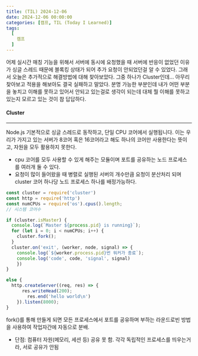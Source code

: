 ```yaml
---
title: (TIL) 2024-12-06
date: 2024-12-06 00:00:00
categories: [캠프, TIL (Today I Learned)]
tags:
  [
    캠프
  ]
---
```


어제 실시간 매칭 기능을 위해서 서버에 동시에 요청했을 때 서버에 반응이 없었던 이유가 싱글 스레드 때문에 블록킹 상태가 되어 추가 요청이 안되었던걸 알 수 있었다. 그래서 오늘은 추가적으로 해결방법에 대해 찾아보았다. 그중 하나가 Cluster인데... 아무리 찾아보고 적용을 해보아도 결국 실패하고 말았다. 분명 가능한 부분인데 내가 어떤 부분을 놓치고 이해를 못하고 있어서 안되고 있는걸로 생각이 되는데 대체 뭘 이해를 못하고 있는지 모르고 있는 것이 참 답답하다.

#### Cluster
---
Node.js 기본적으로 싱글 스레드로 동작하고, 단일 CPU 코어에서 실행됩니다. 이는 우리가 가지고 있는 서버가 8코어 혹은 16코어라고 해도 하나의 코어만 사용한다는 뜻이고, 자원을 모두 활용하지 못한다.  
  - cpu 코어를 모두 사용할 수 있게 해주는 모듈이며 포트를 공유하는 노드 프로세스를 여러개 둘 수 있다.
  - 요청이 많이 들어왔을 때 병렬로 실행된 서버의 개수만큼 요청이 분산처리 되며 cluster 코어 하나당 노드 프로세스 하나를 배정가능하다.

```javascript
const cluster = require('cluster')
const http = require('http')
const numCPUs = require('os').cpus().length;
// 시스템 코어수

if (cluster.isMaster) {
  console.log(`Master ${process.pid} is running}`);
  for (let i = 0; i < numCPUs; i++) {
    cluster.fork();
  }
  cluster.on('exit', (worker, node, signal) => {
    console.log(`${worker.process.pid}번 워커가 종료`);
    console.log('code', code, 'signal', signal)
    })
}

else {
  http.createServer((req, res) => {
      res.writeHead(200);
        res.end('hello world\n')
    }).listen(8000);
}
```  
fork()를 통해 만들게 되면 모든 프로세스에서 포트를 공유하며 부하는 라운드로빈 방법을 사용하여 작업자간에 자동으로 분배.

- 단점: 컴퓨터 자원(메모리, 세션 등) 공유 못 함. 각각 독립적인 프로세스를 띄우는거라, 서로 공유가 안됨
